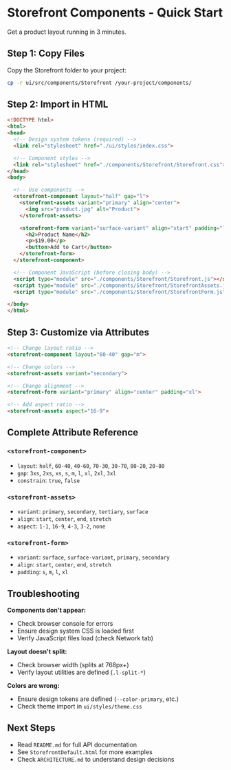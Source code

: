 # Storefront Components - Quick Start

Get a product layout running in 3 minutes.

## Step 1: Copy Files

Copy the Storefront folder to your project:

```bash
cp -r ui/src/components/Storefront /your-project/components/
```

## Step 2: Import in HTML

```html
<!DOCTYPE html>
<html>
<head>
  <!-- Design system tokens (required) -->
  <link rel="stylesheet" href="./ui/styles/index.css">

  <!-- Component styles -->
  <link rel="stylesheet" href="./components/Storefront/Storefront.css">
</head>
<body>

  <!-- Use components -->
  <storefront-component layout="half" gap="l">
    <storefront-assets variant="primary" align="center">
      <img src="product.jpg" alt="Product">
    </storefront-assets>

    <storefront-form variant="surface-variant" align="start" padding="l">
      <h2>Product Name</h2>
      <p>$19.00</p>
      <button>Add to Cart</button>
    </storefront-form>
  </storefront-component>

  <!-- Component JavaScript (before closing body) -->
  <script type="module" src="./components/Storefront/Storefront.js"></script>
  <script type="module" src="./components/Storefront/StorefrontAssets.js"></script>
  <script type="module" src="./components/Storefront/StorefrontForm.js"></script>

</body>
</html>
```

## Step 3: Customize via Attributes

```html
<!-- Change layout ratio -->
<storefront-component layout="60-40" gap="m">

<!-- Change colors -->
<storefront-assets variant="secondary">

<!-- Change alignment -->
<storefront-form variant="primary" align="center" padding="xl">

<!-- Add aspect ratio -->
<storefront-assets aspect="16-9">
```

## Complete Attribute Reference

### `<storefront-component>`
- `layout`: `half`, `60-40`, `40-60`, `70-30`, `30-70`, `80-20`, `20-80`
- `gap`: `3xs`, `2xs`, `xs`, `s`, `m`, `l`, `xl`, `2xl`, `3xl`
- `constrain`: `true`, `false`

### `<storefront-assets>`
- `variant`: `primary`, `secondary`, `tertiary`, `surface`
- `align`: `start`, `center`, `end`, `stretch`
- `aspect`: `1-1`, `16-9`, `4-3`, `3-2`, `none`

### `<storefront-form>`
- `variant`: `surface`, `surface-variant`, `primary`, `secondary`
- `align`: `start`, `center`, `end`, `stretch`
- `padding`: `s`, `m`, `l`, `xl`

## Troubleshooting

**Components don't appear:**
- Check browser console for errors
- Ensure design system CSS is loaded first
- Verify JavaScript files load (check Network tab)

**Layout doesn't split:**
- Check browser width (splits at 768px+)
- Verify layout utilities are defined (`.l-split-*`)

**Colors are wrong:**
- Ensure design tokens are defined (`--color-primary`, etc.)
- Check theme import in `ui/styles/theme.css`

## Next Steps

- Read `README.md` for full API documentation
- See `StorefrontDefault.html` for more examples
- Check `ARCHITECTURE.md` to understand design decisions
